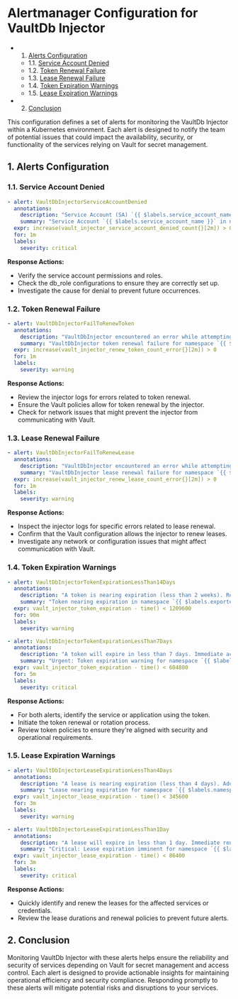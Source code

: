 # Alertmanager Configuration for VaultDb Injector

<!-- vscode-markdown-toc -->
* 1. [Alerts Configuration](#AlertsConfiguration)
	* 1.1. [Service Account Denied](#ServiceAccountDenied)
	* 1.2. [Token Renewal Failure](#TokenRenewalFailure)
	* 1.3. [Lease Renewal Failure](#LeaseRenewalFailure)
	* 1.4. [Token Expiration Warnings](#TokenExpirationWarnings)
	* 1.5. [Lease Expiration Warnings](#LeaseExpirationWarnings)
* 2. [Conclusion](#Conclusion)

<!-- vscode-markdown-toc-config
	numbering=true
	autoSave=true
	/vscode-markdown-toc-config -->
<!-- /vscode-markdown-toc -->

This configuration defines a set of alerts for monitoring the VaultDb Injector within a Kubernetes environment. Each alert is designed to notify the team of potential issues that could impact the availability, security, or functionality of the services relying on Vault for secret management.

##  1. <a name='AlertsConfiguration'></a>Alerts Configuration

###  1.1. <a name='ServiceAccountDenied'></a>Service Account Denied

```yaml
- alert: VaultDbInjectorServiceAccountDenied
  annotations:
    description: "Service Account (SA) `{{ $labels.service_account_name }}` in namespace `{{ $labels.exported_namespace }}` was denied access to db_role `{{ $labels.db_role }}` due to `{{ $labels.cause }}` on cluster `{{ $labels.k8s_cluster }}`. Immediate investigation is recommended to ensure proper access controls and service configurations."
    summary: "Service Account `{{ $labels.service_account_name }}` in namespace `{{ $labels.exported_namespace }}` was denied by the injector."
  expr: increase(vault_injector_service_account_denied_count{}[2m]) > 0
  for: 1m
  labels:
    severity: critical
```

**Response Actions:**
- Verify the service account permissions and roles.
- Check the db_role configurations to ensure they are correctly set up.
- Investigate the cause for denial to prevent future occurrences.

###  1.2. <a name='TokenRenewalFailure'></a>Token Renewal Failure

```yaml
- alert: VaultDbInjectorFailToRenewToken
  annotations:
    description: "VaultDbInjector encountered an error while attempting to renew a token. This might affect the continuous operation of dependent services. Check for errors and ensure the token renewal process is configured correctly."
    summary: "VaultDbInjector token renewal failure for namespace `{{ $labels.exported_namespace }}` on cluster `{{ $labels.k8s_cluster }}`."
  expr: increase(vault_injector_renew_token_count_error{}[2m]) > 0
  for: 1m
  labels:
    severity: warning
```

**Response Actions:**
- Review the injector logs for errors related to token renewal.
- Ensure the Vault policies allow for token renewal by the injector.
- Check for network issues that might prevent the injector from communicating with Vault.

###  1.3. <a name='LeaseRenewalFailure'></a>Lease Renewal Failure

```yaml
- alert: VaultDbInjectorFailToRenewLease
  annotations:
    description: "VaultDbInjector encountered an error while attempting to renew a lease. Similar to token renewal failures, this can disrupt service operations if not addressed."
    summary: "VaultDbInjector lease renewal failure for namespace `{{ $labels.exported_namespace }}` on cluster `{{ $labels.k8s_cluster }}`."
  expr: increase(vault_injector_renew_lease_count_error{}[2m]) > 0
  for: 1m
  labels:
    severity: warning
```

**Response Actions:**
- Inspect the injector logs for specific errors related to lease renewal.
- Confirm that the Vault configuration allows the injector to renew leases.
- Investigate any network or configuration issues that might affect communication with Vault.

###  1.4. <a name='TokenExpirationWarnings'></a>Token Expiration Warnings

```yaml
- alert: VaultDbInjectorTokenExpirationLessThan14Days
  annotations:
    description: "A token is nearing expiration (less than 2 weeks). Renewing or rotating the token promptly ensures continuous service operation without interruption."
    summary: "Token nearing expiration in namespace `{{ $labels.exported_namespace }}` on cluster `{{ $labels.k8s_cluster }}`."
  expr: vault_injector_token_expiration - time() < 1209600
  for: 90m
  labels:
    severity: warning

- alert: VaultDbInjectorTokenExpirationLessThan7Days
  annotations:
    description: "A token will expire in less than 7 days. Immediate action is required to renew or rotate the token to avoid service disruption."
    summary: "Urgent: Token expiration warning for namespace `{{ $labels.exported_namespace }}`."
  expr: vault_injector_token_expiration - time() < 604800
  for: 5m
  labels:
    severity: critical
```

**Response Actions:**
- For both alerts, identify the service or application using the token.
- Initiate the token renewal or rotation process.
- Review token policies to ensure they're aligned with security and operational requirements.

###  1.5. <a name='LeaseExpirationWarnings'></a>Lease Expiration Warnings

```yaml
- alert: VaultDbInjectorLeaseExpirationLessThan4Days
  annotations:
    description: "A lease is nearing expiration (less than 4 days). Addressing this promptly can prevent potential access issues for services relying on leased credentials or secrets."
    summary: "Lease nearing expiration for namespace `{{ $labels.namespace }}` on cluster `{{ $labels.k8s_cluster }}`."
  expr: vault_injector_lease_expiration - time() < 345600
  for: 3m
  labels:
    severity: warning

- alert: VaultDbInjectorLeaseExpirationLessThan1Day
  annotations:
    description: "A lease will expire in less than 1 day. Immediate renewal is critical to maintaining access for the dependent services."
    summary: "Critical: Lease expiration imminent for namespace `{{ $labels.namespace }}`."
  expr: vault_injector_lease_expiration - time() < 86400
  for: 3m
  labels:
    severity: critical
```

**Response Actions:**
- Quickly identify and renew the leases for the affected services or credentials.
- Review the lease durations and renewal policies to prevent future alerts.

##  2. <a name='Conclusion'></a>Conclusion

Monitoring VaultDb Injector with these alerts helps ensure the reliability and security of services depending on Vault for secret management and access control. Each alert is designed to provide actionable insights for maintaining operational efficiency and security compliance. Responding promptly to these alerts will mitigate potential risks and disruptions to your services.
